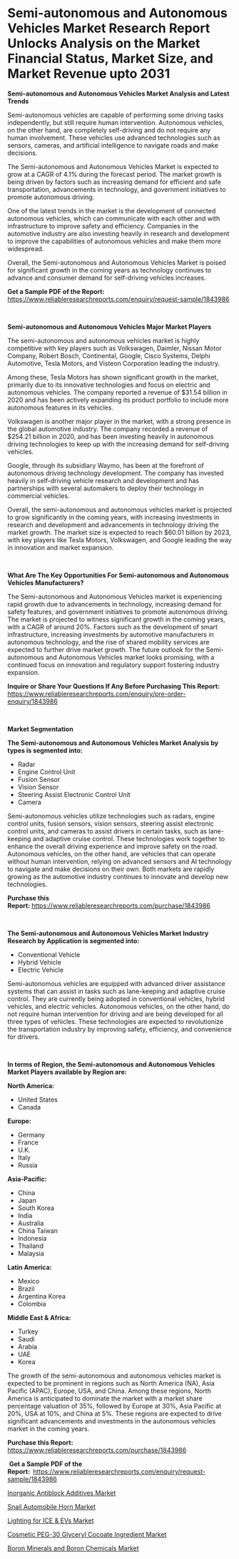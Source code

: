 <p><h1>Semi-autonomous and Autonomous Vehicles Market Research Report Unlocks Analysis on the Market Financial Status, Market Size, and Market Revenue upto 2031</h1></p><p><strong>Semi-autonomous and Autonomous Vehicles Market Analysis and Latest Trends</strong></p>
<p><p>Semi-autonomous vehicles are capable of performing some driving tasks independently, but still require human intervention. Autonomous vehicles, on the other hand, are completely self-driving and do not require any human involvement. These vehicles use advanced technologies such as sensors, cameras, and artificial intelligence to navigate roads and make decisions.</p><p>The Semi-autonomous and Autonomous Vehicles Market is expected to grow at a CAGR of 4.1% during the forecast period. The market growth is being driven by factors such as increasing demand for efficient and safe transportation, advancements in technology, and government initiatives to promote autonomous driving. </p><p>One of the latest trends in the market is the development of connected autonomous vehicles, which can communicate with each other and with infrastructure to improve safety and efficiency. Companies in the automotive industry are also investing heavily in research and development to improve the capabilities of autonomous vehicles and make them more widespread.</p><p>Overall, the Semi-autonomous and Autonomous Vehicles Market is poised for significant growth in the coming years as technology continues to advance and consumer demand for self-driving vehicles increases.</p></p>
<p><strong>Get a Sample PDF of the Report:&nbsp;</strong> <a href="https://www.reliableresearchreports.com/enquiry/request-sample/1843986">https://www.reliableresearchreports.com/enquiry/request-sample/1843986</a></p>
<p>&nbsp;</p>
<p><strong>Semi-autonomous and Autonomous Vehicles Major Market Players</strong></p>
<p><p>The semi-autonomous and autonomous vehicles market is highly competitive with key players such as Volkswagen, Daimler, Nissan Motor Company, Robert Bosch, Continental, Google, Cisco Systems, Delphi Automotive, Tesla Motors, and Visteon Corporation leading the industry. </p><p>Among these, Tesla Motors has shown significant growth in the market, primarily due to its innovative technologies and focus on electric and autonomous vehicles. The company reported a revenue of $31.54 billion in 2020 and has been actively expanding its product portfolio to include more autonomous features in its vehicles.</p><p>Volkswagen is another major player in the market, with a strong presence in the global automotive industry. The company recorded a revenue of $254.21 billion in 2020, and has been investing heavily in autonomous driving technologies to keep up with the increasing demand for self-driving vehicles.</p><p>Google, through its subsidiary Waymo, has been at the forefront of autonomous driving technology development. The company has invested heavily in self-driving vehicle research and development and has partnerships with several automakers to deploy their technology in commercial vehicles.</p><p>Overall, the semi-autonomous and autonomous vehicles market is projected to grow significantly in the coming years, with increasing investments in research and development and advancements in technology driving the market growth. The market size is expected to reach $60.01 billion by 2023, with key players like Tesla Motors, Volkswagen, and Google leading the way in innovation and market expansion.</p></p>
<p>&nbsp;</p>
<p><strong>What Are The Key Opportunities For Semi-autonomous and Autonomous Vehicles Manufacturers?</strong></p>
<p><p>The Semi-autonomous and Autonomous Vehicles market is experiencing rapid growth due to advancements in technology, increasing demand for safety features, and government initiatives to promote autonomous driving. The market is projected to witness significant growth in the coming years, with a CAGR of around 20%. Factors such as the development of smart infrastructure, increasing investments by automotive manufacturers in autonomous technology, and the rise of shared mobility services are expected to further drive market growth. The future outlook for the Semi-autonomous and Autonomous Vehicles market looks promising, with a continued focus on innovation and regulatory support fostering industry expansion.</p></p>
<p><strong>Inquire or Share Your Questions If Any Before Purchasing This Report:</strong> <a href="https://www.reliableresearchreports.com/enquiry/pre-order-enquiry/1843986">https://www.reliableresearchreports.com/enquiry/pre-order-enquiry/1843986</a></p>
<p>&nbsp;</p>
<p><strong>Market Segmentation</strong></p>
<p><strong>The Semi-autonomous and Autonomous Vehicles Market Analysis by types is segmented into:</strong></p>
<p><ul><li>Radar</li><li>Engine Control Unit</li><li>Fusion Sensor</li><li>Vision Sensor</li><li>Steering Assist Electronic Control Unit</li><li>Camera</li></ul></p>
<p><p>Semi-autonomous vehicles utilize technologies such as radars, engine control units, fusion sensors, vision sensors, steering assist electronic control units, and cameras to assist drivers in certain tasks, such as lane-keeping and adaptive cruise control. These technologies work together to enhance the overall driving experience and improve safety on the road. Autonomous vehicles, on the other hand, are vehicles that can operate without human intervention, relying on advanced sensors and AI technology to navigate and make decisions on their own. Both markets are rapidly growing as the automotive industry continues to innovate and develop new technologies.</p></p>
<p><strong>Purchase this Report:&nbsp;</strong><a href="https://www.reliableresearchreports.com/purchase/1843986">https://www.reliableresearchreports.com/purchase/1843986</a></p>
<p>&nbsp;</p>
<p><strong>The Semi-autonomous and Autonomous Vehicles Market Industry Research by Application is segmented into:</strong></p>
<p><ul><li>Conventional Vehicle</li><li>Hybrid Vehicle</li><li>Electric Vehicle</li></ul></p>
<p><p>Semi-autonomous vehicles are equipped with advanced driver assistance systems that can assist in tasks such as lane-keeping and adaptive cruise control. They are currently being adopted in conventional vehicles, hybrid vehicles, and electric vehicles. Autonomous vehicles, on the other hand, do not require human intervention for driving and are being developed for all three types of vehicles. These technologies are expected to revolutionize the transportation industry by improving safety, efficiency, and convenience for drivers.</p></p>
<p>&nbsp;</p>
<p><strong>In terms of Region, the Semi-autonomous and Autonomous Vehicles Market Players available by Region are:</strong></p>
<p>
    <p> <strong> North America: </strong>
        <ul>
            <li>United States</li>
            <li>Canada</li>
        </ul>
        </p> 
    <p> <strong> Europe: </strong>
        <ul>
            <li>Germany</li>
            <li>France</li>
            <li>U.K.</li>
            <li>Italy</li>
            <li>Russia</li>
        </ul>
        </p> 
    <p> <strong> Asia-Pacific: </strong>
        <ul>
            <li>China</li>
            <li>Japan</li>
            <li>South Korea</li>
            <li>India</li>
            <li>Australia</li>
            <li>China Taiwan</li>
            <li>Indonesia</li>
            <li>Thailand</li>
            <li>Malaysia</li>
        </ul>
        </p> 
    <p> <strong> Latin America: </strong>
        <ul>
            <li>Mexico</li>
            <li>Brazil</li>
            <li>Argentina Korea</li>
            <li>Colombia</li>
        </ul>
        </p> 
    <p> <strong> Middle East & Africa: </strong>
        <ul>
            <li>Turkey</li>
            <li>Saudi</li>
            <li>Arabia</li>
            <li>UAE</li>
            <li>Korea</li>
        </ul>
    </p>
    </p>
<p><p>The growth of the semi-autonomous and autonomous vehicles market is expected to be prominent in regions such as North America (NA), Asia Pacific (APAC), Europe, USA, and China. Among these regions, North America is anticipated to dominate the market with a market share percentage valuation of 35%, followed by Europe at 30%, Asia Pacific at 20%, USA at 10%, and China at 5%. These regions are expected to drive significant advancements and investments in the autonomous vehicles market in the coming years.</p></p>
<p><strong>Purchase this Report: </strong><a href="https://www.reliableresearchreports.com/purchase/1843986">https://www.reliableresearchreports.com/purchase/1843986</a></p>
<p>&nbsp;<strong>Get a Sample PDF of the Report:&nbsp;&nbsp;</strong><a href="https://www.reliableresearchreports.com/enquiry/request-sample/1843986">https://www.reliableresearchreports.com/enquiry/request-sample/1843986</a></p>
<p><strong></strong></p>
<p><p><a href="https://issuu.com/reportprime-2/docs/inorganic-antiblock-additives-market-size-2030.ppt">Inorganic Antiblock Additives Market</a></p><p><a href="https://github.com/sonuprakash1/Market-Research-Report-List-1/blob/main/snail-automobile-horn-market.md">Snail Automobile Horn Market</a></p><p><a href="https://github.com/Whitneyboyettebo9kiw7yr13/Market-Research-Report-List-1/blob/main/lighting-for-ice-evs-market.md">Lighting for ICE & EVs Market</a></p><p><a href="https://issuu.com/reportprime-2/docs/cosmetic-peg-30-glyceryl-cocoate-ingredient-market">Cosmetic PEG-30 Glyceryl Cocoate Ingredient Market</a></p><p><a href="https://florentine-yuzu-f42.notion.site/Boron-Minerals-and-Boron-Chemicals-Market-Size-Share-Trends-Analysis-Report-By-Material-By-Type--cd8105ea1c2d4262a3b98784854656b9">Boron Minerals and Boron Chemicals Market</a></p></p>